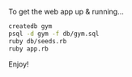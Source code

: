 To get the web app up & running...

```bash
createdb gym
psql -d gym -f db/gym.sql
ruby db/seeds.rb
ruby app.rb
```

Enjoy!
